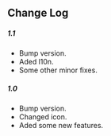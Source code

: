 ## Change Log

##### 1.1
- Bump version.
- Aded l10n.
- Some other minor fixes.

##### 1.0
- Bump version.
- Changed icon.
- Aded some new features.
